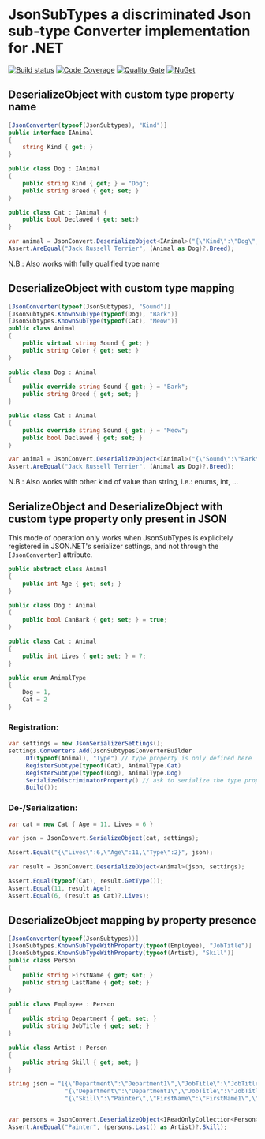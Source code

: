# __JsonSubTypes__ a discriminated Json sub-type Converter implementation for .NET
[![Build status](https://ci.appveyor.com/api/projects/status/g11crbl037en6rkq/branch/master?svg=true)](https://ci.appveyor.com/project/manuc66/jsonsubtypes/branch/master)
[![Code Coverage](https://codecov.io/gh/manuc66/JsonSubTypes/branch/master/graph/badge.svg)](https://codecov.io/gh/manuc66/JsonSubTypes)
[![Quality Gate](https://sonarcloud.io/api/badges/gate?key=manuc66:JsonSubtypes:master)](https://sonarcloud.io/dashboard?id=manuc66:JsonSubtypes:master)
[![NuGet](https://img.shields.io/nuget/v/JsonSubTypes.svg)](https://www.nuget.org/packages/JsonSubTypes/)

## DeserializeObject with custom type property name

```csharp
[JsonConverter(typeof(JsonSubtypes), "Kind")]
public interface IAnimal
{
    string Kind { get; }
}

public class Dog : IAnimal
{
    public string Kind { get; } = "Dog";
    public string Breed { get; set; }
}

public class Cat : IAnimal {
    public bool Declawed { get; set;}
}
```

```csharp
var animal = JsonConvert.DeserializeObject<IAnimal>("{\"Kind\":\"Dog\",\"Breed\":\"Jack Russell Terrier\"}");
Assert.AreEqual("Jack Russell Terrier", (Animal as Dog)?.Breed);
```
N.B.: Also works with fully qualified type name

## DeserializeObject with custom type mapping

```csharp
[JsonConverter(typeof(JsonSubtypes), "Sound")]
[JsonSubtypes.KnownSubType(typeof(Dog), "Bark")]
[JsonSubtypes.KnownSubType(typeof(Cat), "Meow")]
public class Animal
{
    public virtual string Sound { get; }
    public string Color { get; set; }
}

public class Dog : Animal
{
    public override string Sound { get; } = "Bark";
    public string Breed { get; set; }
}

public class Cat : Animal
{
    public override string Sound { get; } = "Meow";
    public bool Declawed { get; set; }
}
```

```csharp
var animal = JsonConvert.DeserializeObject<IAnimal>("{\"Sound\":\"Bark\",\"Breed\":\"Jack Russell Terrier\"}");
Assert.AreEqual("Jack Russell Terrier", (Animal as Dog)?.Breed);
```

N.B.: Also works with other kind of value than string, i.e.: enums, int, ...

## SerializeObject and DeserializeObject with custom type property only present in JSON

This mode of operation only works when JsonSubTypes is explicitely registered in JSON.NET's serializer settings, and not through the ``[JsonConverter]`` attribute. 

```csharp
public abstract class Animal
{
    public int Age { get; set; }
}

public class Dog : Animal
{
    public bool CanBark { get; set; } = true;
}

public class Cat : Animal
{
    public int Lives { get; set; } = 7;
}

public enum AnimalType
{
    Dog = 1,
    Cat = 2
}
```

### Registration:
```csharp
var settings = new JsonSerializerSettings();
settings.Converters.Add(JsonSubtypesConverterBuilder
    .Of(typeof(Animal), "Type") // type property is only defined here
    .RegisterSubtype(typeof(Cat), AnimalType.Cat)
    .RegisterSubtype(typeof(Dog), AnimalType.Dog)
    .SerializeDiscriminatorProperty() // ask to serialize the type property
    .Build());
```

### De-/Serialization:
```csharp
var cat = new Cat { Age = 11, Lives = 6 }

var json = JsonConvert.SerializeObject(cat, settings);

Assert.Equal("{\"Lives\":6,\"Age\":11,\"Type\":2}", json);

var result = JsonConvert.DeserializeObject<Animal>(json, settings);

Assert.Equal(typeof(Cat), result.GetType());
Assert.Equal(11, result.Age);
Assert.Equal(6, (result as Cat)?.Lives);
```

## DeserializeObject mapping by property presence

```csharp
[JsonConverter(typeof(JsonSubtypes))]
[JsonSubtypes.KnownSubTypeWithProperty(typeof(Employee), "JobTitle")]
[JsonSubtypes.KnownSubTypeWithProperty(typeof(Artist), "Skill")]
public class Person
{
    public string FirstName { get; set; }
    public string LastName { get; set; }
}

public class Employee : Person
{
    public string Department { get; set; }
    public string JobTitle { get; set; }
}

public class Artist : Person
{
    public string Skill { get; set; }
}
```


```csharp
string json = "[{\"Department\":\"Department1\",\"JobTitle\":\"JobTitle1\",\"FirstName\":\"FirstName1\",\"LastName\":\"LastName1\"}," +
                "{\"Department\":\"Department1\",\"JobTitle\":\"JobTitle1\",\"FirstName\":\"FirstName1\",\"LastName\":\"LastName1\"}," +
                "{\"Skill\":\"Painter\",\"FirstName\":\"FirstName1\",\"LastName\":\"LastName1\"}]";


var persons = JsonConvert.DeserializeObject<IReadOnlyCollection<Person>>(json);
Assert.AreEqual("Painter", (persons.Last() as Artist)?.Skill);
```
